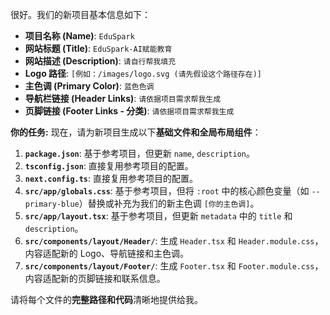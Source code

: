很好。我们的新项目基本信息如下：

- **项目名称 (Name)**: `EduSpark`
- **网站标题 (Title)**: `EduSpark-AI赋能教育`
- **网站描述 (Description)**: `请自行帮我填充`
- **Logo 路径**: `[例如：/images/logo.svg (请先假设这个路径存在)]`
- **主色调 (Primary Color)**: `蓝色色调`
- **导航栏链接 (Header Links)**: `请依据项目需求帮我生成`
- **页脚链接 (Footer Links - 分类)**: `请依据项目需求帮我生成`

**你的任务:**
现在，请为新项目生成以下**基础文件和全局布局组件**：

1.  **`package.json`**: 基于参考项目，但更新 `name`, `description`。
2.  **`tsconfig.json`**: 直接复用参考项目的配置。
3.  **`next.config.ts`**: 直接复用参考项目的配置。
4.  **`src/app/globals.css`**: 基于参考项目，但将 `:root` 中的核心颜色变量（如 `--primary-blue`）替换或补充为我们的新主色调 `[你的主色调]`。
5.  **`src/app/layout.tsx`**: 基于参考项目，但更新 `metadata` 中的 `title` 和 `description`。
6.  **`src/components/layout/Header/`**: 生成 `Header.tsx` 和 `Header.module.css`，内容适配新的 Logo、导航链接和主色调。
7.  **`src/components/layout/Footer/`**: 生成 `Footer.tsx` 和 `Footer.module.css`，内容适配新的页脚链接和联系信息。

请将每个文件的**完整路径和代码**清晰地提供给我。